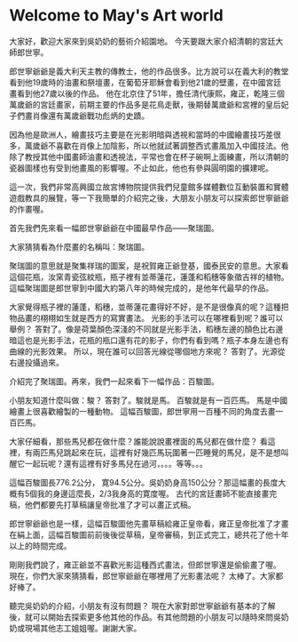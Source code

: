 # Welcome to May's Art world

大家好，歡迎大家來到吳奶奶的藝術介紹園地。
今天要跟大家介紹清朝的宮廷大師郎世寧。


郎世寧爺爺是義大利天主教的傳教士，他的作品很多。比方說可以在義大利的教堂看到他19歲時的油畫和祭壇畫，在葡萄牙耶穌會看到他21歲的壁畫，在中國宮廷畫看到他27歲以後的作品。
他在北京住了51年，擔任清代康熙，雍正，乾隆三個萬歲爺的宮廷畫家，前期主要的作品多是花鳥走獸，後期替萬歲爺和宮裡的皇后妃子們畫肖像還有萬歲爺戰功彪炳的史蹟。

因為他是歐洲人，繪畫技巧主要是在光影明暗與透視和當時的中國繪畫技巧差很多，萬歲爺不喜歡在肖像上加陰影，所以他就試著調整西式畫風加入中國技法。他除了教授其他中國畫師油畫和透視法，平常也會在杯子碗啊上面練畫，所以清朝的瓷器圖樣也有受到他畫風的影響喔。不止如此，他也有參與圓明園的擴建呢。

這一次，我們非常高興國立故宮博物院提供我們兒童館多媒體數位互動裝置和實體遊戲教具的展覽，等一下我簡單的介紹完之後，大朋友小朋友可以探索郎世寧爺爺的作畫喔。


首先我們先來看一幅郎世寧爺爺在中國最早作品——聚瑞圖。

大家猜猜看為什麼畫的名稱叫：聚瑞圖。

聚瑞圖的意思就是聚集祥瑞的圖案，是祝賀雍正爺登基，國泰民安的意思。大家看這個花瓶，汝窯青瓷弦紋瓶，瓶子裡有並蒂蓮花，蓮蓬和稻穗等象徵吉祥的植物。
這幅聚瑞圖是郎世寧到中國大約第八年的時候完成的，是他年代最早的作品。

大家覺得瓶子裡的蓮蓬，稻穗，並蒂蓮花畫得好不好，是不是很像真的呢？這種把物品畫的栩栩如生就是西方的寫實畫法。
光影的手法可以在哪裡看到呢？誰可以舉例？
答對了。像是荷葉顏色深淺的不同就是光影手法，稻穗左邊的顏色比右邊暗這也是光影手法，花瓶的瓶口還有花的影子，你們有看到嗎？瓶子本身左邊也有曲線的光影效果。
所以，現在誰可以回答光線從哪個地方來呢？
答對了。光源從右邊投攝過來。

介紹完了聚瑞圖。再來，我們一起來看下一幅作品：百駿圖。

小朋友知道什麼叫做：駿？
答對了。駿就是馬。
百駿就是有一百匹馬。
馬是中國繪畫上很喜歡繪製的一種動物。
這幅百駿圖，郎世寧用一百種不同的角度去畫一百匹馬。

大家仔細看，那些馬兒都在做什麼？誰能說說畫裡面的馬兒都在做什麼？
看這裡，有兩匹馬兒跳起來在玩，這裡有好幾匹馬玩圍著一匹睡覺的馬兒，是不是想叫醒它一起玩呢？還有這裡有好多馬兒在過河，。。。等等。。。

這幅百駿圖長776.2公分， 寛94.5公分。吳奶奶身高150公分？那這幅畫的長度大概有5個我的身邊這麼長，2/3我身高的寛度喔。
古代的宮廷畫師不能直接畫完稿，他們都要先打草稿讓皇帝批准了才可以畫正式稿。

郎世寧爺爺也是一樣，這幅百駿圖他先畫草稿給雍正皇帝看，雍正皇帝批准了才畫在絹上面，這幅百駿圖前前後後從草稿，皇帝審稿，到正式完工，總共花了他十年以上的時間完成。　

剛剛我們說了，雍正爺並不喜歡光影這種西式畫法，但郎世寧還是偷偷畫了喔。　
現在，你們大家來猜猜看，郎世寧爺爺在哪裡用了光影畫法呢？
太棒了。大家都好棒了。

聽完吳奶奶的介紹，小朋友有沒有問題？
現在大家對郎世寧爺爺有基本的了解後，就可以開始去探索更多他其他的作品。有其他問題的小朋友可以隨時來問吳奶奶或現場其他志工姐姐喔。謝謝大家。
